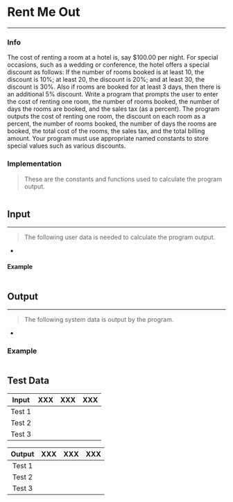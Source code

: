 # Rent Me Out
***
### Info
The cost of renting a room at a hotel is, say $100.00 per night. For special occasions, such as a wedding or conference, the hotel offers a special discount as follows: If the number of rooms booked is at least 10, the discount is 10%; at least 20, the discount is 20%; and at least 30, the discount is 30%. Also if rooms are booked for at least 3 days, then there is an additional 5% discount. Write a program that prompts the user to enter the cost of renting one room, the number of rooms booked, the number of days the rooms are booked, and the sales tax (as a percent). The program outputs the cost of renting one room, the discount on each room as a percent, the number of rooms booked, the number of days the rooms are booked, the total cost of the rooms, the sales tax, and the total billing amount. Your program must use appropriate named constants to store special values such as various discounts.

### Implementation
> These are the constants and functions used to calculate the program output.

```

```

## Input
***
> The following user data is needed to calculate the program output.

+ 

#### Example
```c++

```

## Output
***
> The following system data is output by the program.

+ 

### Example
```c++

```

## Test Data
| Input  | XXX | XXX | XXX |
|:------:|:---:|:---:|:---:|
| Test 1 |     |     |     |
| Test 2 |     |     |     |
| Test 3 |     |     |     |

| Output | XXX | XXX | XXX |
|:------:|:---:|:---:|:---:|
| Test 1 |     |     |     |
| Test 2 |     |     |     |
| Test 3 |     |     |     |
